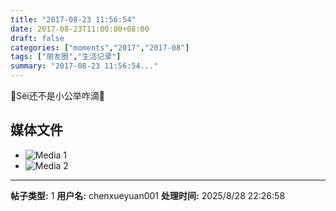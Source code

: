 ```yaml
---
title: "2017-08-23 11:56:54"
date: 2017-08-23T11:00:00+08:00
draft: false
categories: ["moments","2017","2017-08"]
tags: ["朋友圈","生活记录"]
summary: "2017-08-23 11:56:54..."
---
```


🎀Sèi还不是小公举咋滴🎀

## 媒体文件

- ![Media 1](/Moments/photos/2017-08-23/201708231156540.jpg)
- ![Media 2](/Moments/photos/2017-08-23/201708231156541.jpg)

---

**帖子类型:** 1
**用户名:** chenxueyuan001
**处理时间:** 2025/8/28 22:26:58